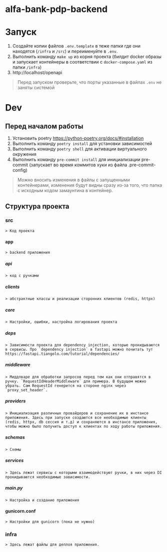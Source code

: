 # alfa-bank-pdp-backend

# Запуск

1. Создайте копии файлов `.env.template` в теже папки где они находятся (`/infra` и `/src`) и переименуйте в `.env`.
2. Выполнить команду `make up` из корня проекта (билдит docker образы и запускает контейнеры в соответствии с `docker-compose.yaml` из папки `/infra`)
3. http://localhost/openapi

> Перед запуском проверьте, что порты указанные в файлах `.env` не заняты системой

# Dev

## Перед началом работы

1. Установить poetry https://python-poetry.org/docs/#installation
2. Выполнить команду `poetry install` для установки зависимостей
3. Выполнить команду `poetry shell` для активации виртуального окружения
4. Выполнить команду `pre-commit install` для инициализации pre-commit (запускает во время коммитов хуки из файла .pre-commit-config)

> Можно вносить изменения в файлы с запущенными контейнерами, изменения будут видны сразу из-за того, что папка с исходным кодом замаунтина в контейнер.

## Структура проекта

### src
    > Код проекта
#### app
    > backend приложения
##### api
    > код с ручками
##### clients
    > абстрактные классы и реализации сторонних клиентов (redis, httpx)
##### core
    > Настройки, ошибки, настройка логирования проекта
##### deps
    > Зависимости проекта для dependency injection, которые прокидываются в сервисы. Про `dependency injection` в fastapi можно почитать тут https://fastapi.tiangolo.com/tutorial/dependencies/
##### middleware
    > Миддлваре для обработки запросов перед тем как они отправятся в ручку. `RequestIdHeaderMiddleware` для примера. В будущем можно убрать. Сам RequestId генерится на стороне nginx через `proxy_set_header`.
##### providers
    > Инициализация различных провайдеров и сохранение их в инстансе приложения. Здесь при запуске создаются все необходимые клиенты (redis, httpx, db сессия и т.д) и сохраняются в инстансе приложения, чтобы можно было получить доступ к клиентах по ходу работы приложения.
##### schemas
    > Схемы
##### services
    > Здесь лежат сервисы с которыми взаимодействуют ручки, в них через DI прокидываются необходимые зависимости.
##### main.py
    > Настройка и создание приложения
#### gunicorn.conf
    > Настройки для gunicorn (пока не нужно)

### infra
    > Здесь лежат файлы для деплоя приложения. 